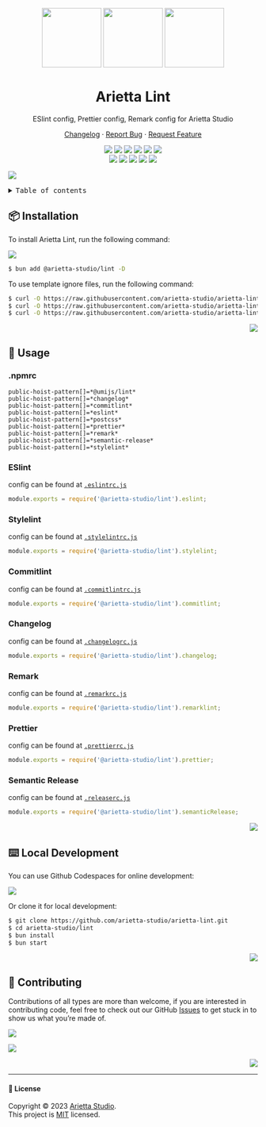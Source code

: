 <a name="readme-top"></a>

<div align="center">

<img height="120" src="https://registry.npmmirror.com/@arietta-studio/assets-logo/1.0.0/files/assets/logo-3d.webp">
<img height="120" src="https://gw.alipayobjects.com/zos/kitchen/qJ3l3EPsdW/split.svg">
<img height="120" src="https://registry.npmmirror.com/@arietta-studio/assets-emoji/1.3.0/files/assets/triangular-ruler.webp">

<h1>Arietta Lint</h1>

ESlint config, Prettier config, Remark config for Arietta Studio

[Changelog](./CHANGELOG.md) · [Report Bug][issues-link] · [Request Feature][issues-link]

<!-- SHIELD GROUP -->

[![][npm-release-shield]][npm-release-link]
[![][discord-shield]][discord-link]
[![][npm-downloads-shield]][npm-downloads-link]
[![][github-releasedate-shield]][github-releasedate-link]
[![][github-action-test-shield]][github-action-test-link]
[![][github-action-release-shield]][github-action-release-link]<br/>
[![][github-contributors-shield]][github-contributors-link]
[![][github-forks-shield]][github-forks-link]
[![][github-stars-shield]][github-stars-link]
[![][github-issues-shield]][github-issues-link]
[![][github-license-shield]][github-license-link]

</div>

![](https://raw.githubusercontent.com/andreasbm/readme/master/assets/lines/rainbow.png)

<details>
<summary><kbd>Table of contents</kbd></summary>

#### TOC

- [📦 Installation](#-installation)
- [🤯 Usage](#-usage)
  - [.npmrc](#npmrc)
  - [ESlint](#eslint)
  - [Stylelint](#stylelint)
  - [Commitlint](#commitlint)
  - [Changelog](#changelog)
  - [Remark](#remark)
  - [Prettier](#prettier)
  - [Semantic Release](#semantic-release)
- [⌨️ Local Development](#️-local-development)
- [🤝 Contributing](#-contributing)

####

</details>

## 📦 Installation

To install Arietta Lint, run the following command:

[![][bun-shield]][bun-link]

```bash
$ bun add @arietta-studio/lint -D
```

To use template ignore files, run the following command:

```bash
$ curl -O https://raw.githubusercontent.com/arietta-studio/arietta-lint/master/.eslintignore
$ curl -O https://raw.githubusercontent.com/arietta-studio/arietta-lint/master/.gitignore
$ curl -O https://raw.githubusercontent.com/arietta-studio/arietta-lint/master/.prettierignore
```

<div align="right">

[![][back-to-top]](#readme-top)

</div>

## 🤯 Usage

### .npmrc

```text
public-hoist-pattern[]=*@umijs/lint*
public-hoist-pattern[]=*changelog*
public-hoist-pattern[]=*commitlint*
public-hoist-pattern[]=*eslint*
public-hoist-pattern[]=*postcss*
public-hoist-pattern[]=*prettier*
public-hoist-pattern[]=*remark*
public-hoist-pattern[]=*semantic-release*
public-hoist-pattern[]=*stylelint*
```

### ESlint

config can be found at [`.eslintrc.js`](/src/eslint/index.ts)

```js
module.exports = require('@arietta-studio/lint').eslint;
```

### Stylelint

config can be found at [`.stylelintrc.js`](/src/stylelint/index.ts)

```js
module.exports = require('@arietta-studio/lint').stylelint;
```

### Commitlint

config can be found at [`.commitlintrc.js`](/src/commitlint/index.ts)

```js
module.exports = require('@arietta-studio/lint').commitlint;
```

### Changelog

config can be found at [`.changelogrc.js`](/src/changelog/index.ts)

```js
module.exports = require('@arietta-studio/lint').changelog;
```

### Remark

config can be found at [`.remarkrc.js`](/src/remarklint/index.ts)

```js
module.exports = require('@arietta-studio/lint').remarklint;
```

### Prettier

config can be found at [`.prettierrc.js`](/src/prettier/index.ts)

```js
module.exports = require('@arietta-studio/lint').prettier;
```

### Semantic Release

config can be found at [`.releaserc.js`](/src/semantic-release/index.ts)

```js
module.exports = require('@arietta-studio/lint').semanticRelease;
```

<div align="right">

[![][back-to-top]](#readme-top)

</div>

## ⌨️ Local Development

You can use Github Codespaces for online development:

[![][codespaces-shield]][codespaces-link]

Or clone it for local development:

```bash
$ git clone https://github.com/arietta-studio/arietta-lint.git
$ cd arietta-studio/lint
$ bun install
$ bun start
```

<div align="right">

[![][back-to-top]](#readme-top)

</div>

## 🤝 Contributing

Contributions of all types are more than welcome, if you are interested in contributing code, feel free to check out our GitHub [Issues][github-issues-link] to get stuck in to show us what you’re made of.

[![][pr-welcome-shield]][pr-welcome-link]

[![][contributors-contrib]][contributors-url]

<div align="right">

[![][back-to-top]](#readme-top)

</div>

---

#### 📝 License

Copyright © 2023 [Arietta Studio][profile-link]. <br />
This project is [MIT](./LICENSE) licensed.

<!-- LINK GROUP -->

[back-to-top]: https://img.shields.io/badge/-BACK_TO_TOP-151515?style=flat-square
[bun-link]: https://bun.sh
[bun-shield]: https://img.shields.io/badge/-speedup%20with%20bun-black?logo=bun&style=for-the-badge
[codespaces-link]: https://codespaces.new/arietta-studio/arietta-lint
[codespaces-shield]: https://github.com/codespaces/badge.svg
[contributors-contrib]: https://contrib.rocks/image?repo=arietta-studio/arietta-lint
[contributors-url]: https://github.com/arietta-studio/arietta-lint/graphs/contributors
[discord-link]: https://discord.gg/AYFPHvv2jT
[discord-shield]: https://img.shields.io/discord/1127171173982154893?color=5865F2&label=discord&labelColor=black&logo=discord&logoColor=white&style=flat-square
[github-action-release-link]: https://github.com/arietta-studio/arietta-lint/actions/workflows/release.yml
[github-action-release-shield]: https://img.shields.io/github/actions/workflow/status/arietta-studio/arietta-lint/release.yml?label=release&labelColor=black&logo=githubactions&logoColor=white&style=flat-square
[github-action-test-link]: https://github.com/arietta-studio/arietta-lint/actions/workflows/test.yml
[github-action-test-shield]: https://img.shields.io/github/actions/workflow/status/arietta-studio/arietta-lint/test.yml?label=test&labelColor=black&logo=githubactions&logoColor=white&style=flat-square
[github-contributors-link]: https://github.com/arietta-studio/arietta-lint/graphs/contributors
[github-contributors-shield]: https://img.shields.io/github/contributors/arietta-studio/arietta-lint?color=c4f042&labelColor=black&style=flat-square
[github-forks-link]: https://github.com/arietta-studio/arietta-lint/network/members
[github-forks-shield]: https://img.shields.io/github/forks/arietta-studio/arietta-lint?color=8ae8ff&labelColor=black&style=flat-square
[github-issues-link]: https://github.com/arietta-studio/arietta-lint/issues
[github-issues-shield]: https://img.shields.io/github/issues/arietta-studio/arietta-lint?color=ff80eb&labelColor=black&style=flat-square
[github-license-link]: https://github.com/arietta-studio/arietta-lint/blob/master/LICENSE
[github-license-shield]: https://img.shields.io/github/license/arietta-studio/arietta-lint?color=white&labelColor=black&style=flat-square
[github-releasedate-link]: https://github.com/arietta-studio/arietta-lint/releases
[github-releasedate-shield]: https://img.shields.io/github/release-date/arietta-studio/arietta-lint?labelColor=black&style=flat-square
[github-stars-link]: https://github.com/arietta-studio/arietta-lint/network/stargazers
[github-stars-shield]: https://img.shields.io/github/stars/arietta-studio/arietta-lint?color=ffcb47&labelColor=black&style=flat-square
[issues-link]: https://github.com/arietta-studio/arietta-lint/issues/new/choose
[npm-downloads-link]: https://www.npmjs.com/package/@arietta-studio/lint
[npm-downloads-shield]: https://img.shields.io/npm/dt/@arietta-studio/lint?labelColor=black&style=flat-square
[npm-release-link]: https://www.npmjs.com/package/@arietta-studio/lint
[npm-release-shield]: https://img.shields.io/npm/v/@arietta-studio/lint?color=369eff&labelColor=black&logo=npm&logoColor=white&style=flat-square
[pr-welcome-link]: https://github.com/arietta-studio/arietta-lint/pulls
[pr-welcome-shield]: https://img.shields.io/badge/🤯_pr_welcome-%E2%86%92-ffcb47?labelColor=black&style=for-the-badge
[profile-link]: https://github.com/arietta-studio
